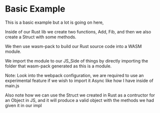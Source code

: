 # Basic Example

This is a basic example but a lot is going on here,

Inside of our Rust lib we create two functions, Add, Fib, and then we also create a Struct with some methods.

We then use wasm-pack to build our Rust source code into a WASM module.

We import the module to our JS_Side of things by directly importing the folder that wasm-pack generated as this is a module.

Note: Look into the webpack configuration, we are required to use an experimental feature if we wish to import it Async like how I have inside of main.js

Also note how we can use the Struct we created in Rust as a contructor for an Object in JS, and it will produce a valid object with the methods we had given it
in our impl
